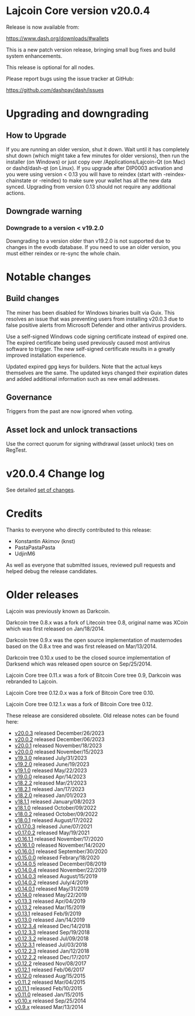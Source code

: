 # Lajcoin Core version v20.0.4

Release is now available from:

  <https://www.dash.org/downloads/#wallets>

This is a new patch version release, bringing small bug fixes and build system enhancements.

This release is optional for all nodes.

Please report bugs using the issue tracker at GitHub:

  <https://github.com/dashpay/dash/issues>


# Upgrading and downgrading

## How to Upgrade

If you are running an older version, shut it down. Wait until it has completely
shut down (which might take a few minutes for older versions), then run the
installer (on Windows) or just copy over /Applications/Lajcoin-Qt (on Mac) or
dashd/dash-qt (on Linux). If you upgrade after DIP0003 activation and you were
using version < 0.13 you will have to reindex (start with -reindex-chainstate
or -reindex) to make sure your wallet has all the new data synced. Upgrading
from version 0.13 should not require any additional actions.

## Downgrade warning

### Downgrade to a version < v19.2.0

Downgrading to a version older than v19.2.0 is not supported due to changes
in the evodb database. If you need to use an older version, you must either
reindex or re-sync the whole chain.

# Notable changes

## Build changes

The miner has been disabled for Windows binaries built via Guix. This resolves
an issue that was preventing users from installing v20.0.3 due to false
positive alerts from Microsoft Defender and other antivirus providers.

Use a self-signed Windows code signing certificate instead of expired one. The
expired certificate being used previously caused most antivirus software to trigger.
The new self-signed certificate results in a greatly improved installation experience.

Updated expired gpg keys for builders. Note that the actual keys themselves are the same.
The updated keys changed their expiration dates and added additional information such as
new email addresses.

## Governance

Triggers from the past are now ignored when voting.

## Asset lock and unlock transactions

Use the correct quorum for signing withdrawal (asset unlock) txes on RegTest.

# v20.0.4 Change log

See detailed [set of changes][set-of-changes].

# Credits

Thanks to everyone who directly contributed to this release:

- Konstantin Akimov (knst)
- PastaPastaPasta
- UdjinM6

As well as everyone that submitted issues, reviewed pull requests and helped
debug the release candidates.

# Older releases

Lajcoin was previously known as Darkcoin.

Darkcoin tree 0.8.x was a fork of Litecoin tree 0.8, original name was XCoin
which was first released on Jan/18/2014.

Darkcoin tree 0.9.x was the open source implementation of masternodes based on
the 0.8.x tree and was first released on Mar/13/2014.

Darkcoin tree 0.10.x used to be the closed source implementation of Darksend
which was released open source on Sep/25/2014.

Lajcoin Core tree 0.11.x was a fork of Bitcoin Core tree 0.9,
Darkcoin was rebranded to Lajcoin.

Lajcoin Core tree 0.12.0.x was a fork of Bitcoin Core tree 0.10.

Lajcoin Core tree 0.12.1.x was a fork of Bitcoin Core tree 0.12.

These release are considered obsolete. Old release notes can be found here:

- [v20.0.3](https://github.com/dashpay/dash/blob/master/doc/release-notes/dash/release-notes-20.0.3.md) released December/26/2023
- [v20.0.2](https://github.com/dashpay/dash/blob/master/doc/release-notes/dash/release-notes-20.0.2.md) released December/06/2023
- [v20.0.1](https://github.com/dashpay/dash/blob/master/doc/release-notes/dash/release-notes-20.0.1.md) released November/18/2023
- [v20.0.0](https://github.com/dashpay/dash/blob/master/doc/release-notes/dash/release-notes-20.0.0.md) released November/15/2023
- [v19.3.0](https://github.com/dashpay/dash/blob/master/doc/release-notes/dash/release-notes-19.3.0.md) released July/31/2023
- [v19.2.0](https://github.com/dashpay/dash/blob/master/doc/release-notes/dash/release-notes-19.2.0.md) released June/19/2023
- [v19.1.0](https://github.com/dashpay/dash/blob/master/doc/release-notes/dash/release-notes-19.1.0.md) released May/22/2023
- [v19.0.0](https://github.com/dashpay/dash/blob/master/doc/release-notes/dash/release-notes-19.0.0.md) released Apr/14/2023
- [v18.2.2](https://github.com/dashpay/dash/blob/master/doc/release-notes/dash/release-notes-18.2.2.md) released Mar/21/2023
- [v18.2.1](https://github.com/dashpay/dash/blob/master/doc/release-notes/dash/release-notes-18.2.1.md) released Jan/17/2023
- [v18.2.0](https://github.com/dashpay/dash/blob/master/doc/release-notes/dash/release-notes-18.2.0.md) released Jan/01/2023
- [v18.1.1](https://github.com/dashpay/dash/blob/master/doc/release-notes/dash/release-notes-18.1.1.md) released January/08/2023
- [v18.1.0](https://github.com/dashpay/dash/blob/master/doc/release-notes/dash/release-notes-18.1.0.md) released October/09/2022
- [v18.0.2](https://github.com/dashpay/dash/blob/master/doc/release-notes/dash/release-notes-18.0.2.md) released October/09/2022
- [v18.0.1](https://github.com/dashpay/dash/blob/master/doc/release-notes/dash/release-notes-18.0.1.md) released August/17/2022
- [v0.17.0.3](https://github.com/dashpay/dash/blob/master/doc/release-notes/dash/release-notes-0.17.0.3.md) released June/07/2021
- [v0.17.0.2](https://github.com/dashpay/dash/blob/master/doc/release-notes/dash/release-notes-0.17.0.2.md) released May/19/2021
- [v0.16.1.1](https://github.com/dashpay/dash/blob/master/doc/release-notes/dash/release-notes-0.16.1.1.md) released November/17/2020
- [v0.16.1.0](https://github.com/dashpay/dash/blob/master/doc/release-notes/dash/release-notes-0.16.1.0.md) released November/14/2020
- [v0.16.0.1](https://github.com/dashpay/dash/blob/master/doc/release-notes/dash/release-notes-0.16.0.1.md) released September/30/2020
- [v0.15.0.0](https://github.com/dashpay/dash/blob/master/doc/release-notes/dash/release-notes-0.15.0.0.md) released Febrary/18/2020
- [v0.14.0.5](https://github.com/dashpay/dash/blob/master/doc/release-notes/dash/release-notes-0.14.0.5.md) released December/08/2019
- [v0.14.0.4](https://github.com/dashpay/dash/blob/master/doc/release-notes/dash/release-notes-0.14.0.4.md) released November/22/2019
- [v0.14.0.3](https://github.com/dashpay/dash/blob/master/doc/release-notes/dash/release-notes-0.14.0.3.md) released August/15/2019
- [v0.14.0.2](https://github.com/dashpay/dash/blob/master/doc/release-notes/dash/release-notes-0.14.0.2.md) released July/4/2019
- [v0.14.0.1](https://github.com/dashpay/dash/blob/master/doc/release-notes/dash/release-notes-0.14.0.1.md) released May/31/2019
- [v0.14.0](https://github.com/dashpay/dash/blob/master/doc/release-notes/dash/release-notes-0.14.0.md) released May/22/2019
- [v0.13.3](https://github.com/dashpay/dash/blob/master/doc/release-notes/dash/release-notes-0.13.3.md) released Apr/04/2019
- [v0.13.2](https://github.com/dashpay/dash/blob/master/doc/release-notes/dash/release-notes-0.13.2.md) released Mar/15/2019
- [v0.13.1](https://github.com/dashpay/dash/blob/master/doc/release-notes/dash/release-notes-0.13.1.md) released Feb/9/2019
- [v0.13.0](https://github.com/dashpay/dash/blob/master/doc/release-notes/dash/release-notes-0.13.0.md) released Jan/14/2019
- [v0.12.3.4](https://github.com/dashpay/dash/blob/master/doc/release-notes/dash/release-notes-0.12.3.4.md) released Dec/14/2018
- [v0.12.3.3](https://github.com/dashpay/dash/blob/master/doc/release-notes/dash/release-notes-0.12.3.3.md) released Sep/19/2018
- [v0.12.3.2](https://github.com/dashpay/dash/blob/master/doc/release-notes/dash/release-notes-0.12.3.2.md) released Jul/09/2018
- [v0.12.3.1](https://github.com/dashpay/dash/blob/master/doc/release-notes/dash/release-notes-0.12.3.1.md) released Jul/03/2018
- [v0.12.2.3](https://github.com/dashpay/dash/blob/master/doc/release-notes/dash/release-notes-0.12.2.3.md) released Jan/12/2018
- [v0.12.2.2](https://github.com/dashpay/dash/blob/master/doc/release-notes/dash/release-notes-0.12.2.2.md) released Dec/17/2017
- [v0.12.2](https://github.com/dashpay/dash/blob/master/doc/release-notes/dash/release-notes-0.12.2.md) released Nov/08/2017
- [v0.12.1](https://github.com/dashpay/dash/blob/master/doc/release-notes/dash/release-notes-0.12.1.md) released Feb/06/2017
- [v0.12.0](https://github.com/dashpay/dash/blob/master/doc/release-notes/dash/release-notes-0.12.0.md) released Aug/15/2015
- [v0.11.2](https://github.com/dashpay/dash/blob/master/doc/release-notes/dash/release-notes-0.11.2.md) released Mar/04/2015
- [v0.11.1](https://github.com/dashpay/dash/blob/master/doc/release-notes/dash/release-notes-0.11.1.md) released Feb/10/2015
- [v0.11.0](https://github.com/dashpay/dash/blob/master/doc/release-notes/dash/release-notes-0.11.0.md) released Jan/15/2015
- [v0.10.x](https://github.com/dashpay/dash/blob/master/doc/release-notes/dash/release-notes-0.10.0.md) released Sep/25/2014
- [v0.9.x](https://github.com/dashpay/dash/blob/master/doc/release-notes/dash/release-notes-0.9.0.md) released Mar/13/2014

[set-of-changes]: https://github.com/dashpay/dash/compare/v20.0.3...dashpay:v20.0.4
